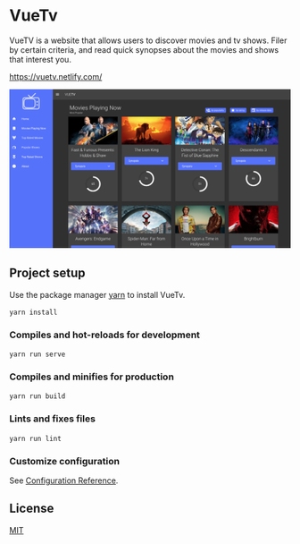 # VueTv  
VueTV is a website that allows users to discover movies and tv shows. Filer by certain criteria, and read quick synopses about the movies and shows that interest you.  

https://vuetv.netlify.com/  


![Screenshot](https://github.com/ClaytonMatulich/vue-tv/blob/master/src/assets/vuetv-screenshot.png)

## Project setup

Use the package manager [yarn](https://yarnpkg.com/en/) to install VueTv.
  
```
yarn install
```

### Compiles and hot-reloads for development
```
yarn run serve
```

### Compiles and minifies for production
```
yarn run build
```


### Lints and fixes files
```
yarn run lint
```

### Customize configuration
See [Configuration Reference](https://cli.vuejs.org/config/).


## License
[MIT](https://choosealicense.com/licenses/mit/)
